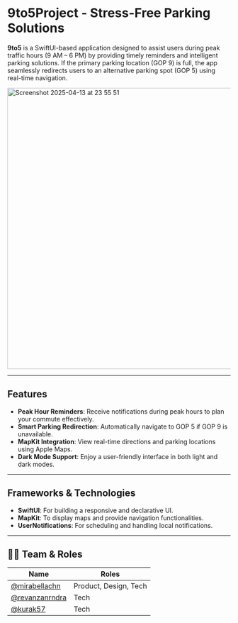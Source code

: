 # 9to5Project - Stress-Free Parking Solutions

**9to5** is a SwiftUI-based application designed to assist users during peak traffic hours (9 AM – 6 PM) by providing timely reminders and intelligent parking solutions. If the primary parking location (GOP 9) is full, the app seamlessly redirects users to an alternative parking spot (GOP 5) using real-time navigation.

<img width="634" alt="Screenshot 2025-04-13 at 23 55 51" src="https://github.com/user-attachments/assets/25671a84-84b2-4480-9a21-730e1ca4ae9b" />

---

## Features

- **Peak Hour Reminders**: Receive notifications during peak hours to plan your commute effectively.
- **Smart Parking Redirection**: Automatically navigate to GOP 5 if GOP 9 is unavailable.
- **MapKit Integration**: View real-time directions and parking locations using Apple Maps.
- **Dark Mode Support**: Enjoy a user-friendly interface in both light and dark modes.

---

## Frameworks & Technologies

- **SwiftUI**: For building a responsive and declarative UI.
- **MapKit**: To display maps and provide navigation functionalities.
- **UserNotifications**: For scheduling and handling local notifications.

---

## 🧑‍💻 Team & Roles

| Name                                                   | Roles                   |
|--------------------------------------------------------|-------------------------|
| [@mirabellachn](https://github.com/mirabellachn)       | Product, Design, Tech   |
| [@revanzanrndra](https://github.com/revanzanrndra)     | Tech                    |
| [@kurak57](https://github.com/kurak57)                 | Tech                    |



